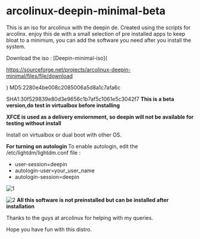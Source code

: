 # arcolinux-deepin-minimal-beta
<p>This is an iso for arcolinux with the deepin de. Created using the scripts for arcolinx.
enjoy this de with a small selection of pre installed apps to keep bloat to a minimum, you can add the software you need after you install the system.</p>
Download the iso : [Deepin-minimal-iso](

https://sourceforge.net/projects/arcolinux-deepin-minimal/files/file/download

)
MD5:2280e4be008c2085006a5d8a1c7afa6c

SHA1:30f529839e80d3e9656c1b7af5c1061e5c3042f7
<b>This is a beta version,do test in virtualbox before installing</b>
 
<p><b>XFCE is used as a delivery enviornment, so deepin will not be available for testing without install</b></p>

<p>Install on virtualbox or dual boot with other OS.</p>

<b> For turning on autologin </b>
 To enable autologin, edit the /etc/lightdm/lightdm.conf file :
  - user-session=deepin
  - autologin-user=your_user_name
  - autologin-session=deepin
 
![1](https://user-images.githubusercontent.com/50142453/64343581-68528680-d00a-11e9-92b1-daf40d4fc138.png)

![2](https://user-images.githubusercontent.com/50142453/64343643-88824580-d00a-11e9-8f35-16e4b2bb0e20.png)
<b>All this software is not preinstalled but can be installed after installation</b>

Thanks to the guys at arcolinux for helping with my queries.

Hope you have fun with this distro.
